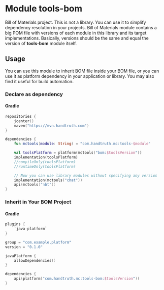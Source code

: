 # Module tools-bom

Bill of Materials project. This is not a library. You can use it to simplify
dependency resolution in your projects. Bill of Materials module contains a big
POM file with versions of each module in this library and its target
implementations. Basically, versions should be the same and equal the version
of **tools-bom** module itself.

Usage
-------------------------------------------------

You can use this module to inherit BOM file inside your BOM file, or you can use
it as platform dependency in your application or library. You may also find it
useful for build automation.

### Declare as dependency

#### Gradle

```kotlin
repositories {
    jcenter()
    maven("https://mvn.handtruth.com")
}

dependencies {
    fun mctools(module: String) = "com.handtruth.mc:tools-$module"

    val toolsPlatform = platform(mctools("bom:$toolsVersion"))
    implementation(toolsPlatform)
    //compileOnly(toolsPlatform)
    //runtimeOnly(toolsPlatform)

    // Now you can use library modules without specifying any version
    implementation(mctools("chat"))
    api(mctools("nbt"))
}
```

### Inherit in Your BOM Project

#### Gradle

```kotlin
plugins {
    `java-platform`
}

group = "com.example.platform"
version = "0.1.0"

javaPlatform {
    allowDependencies()
}

dependencies {
    api(platform("com.handtruth.mc:tools-bom:$toolsVersion"))
}
```
